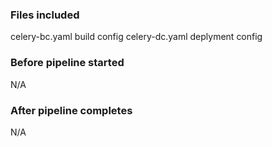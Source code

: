 ### Files included

celery-bc.yaml build config
celery-dc.yaml deplyment config

### Before pipeline started
N/A

### After pipeline completes
N/A
